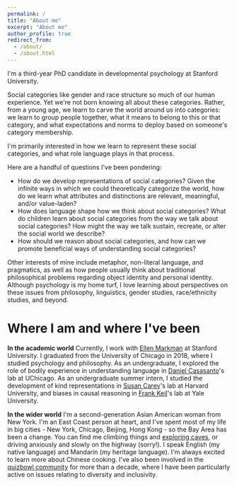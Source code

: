 ```yaml
---
permalink: /
title: "About me"
excerpt: "About me"
author_profile: true
redirect_from:
  - /about/
  - /about.html
---
```


I'm a third-year PhD candidate in developmental psychology at Stanford University.

Social categories like gender and race structure so much of our human experience. Yet we're not born knowing all about these categories. Rather, from a young age, we learn to carve the world around us into categories: we learn to group people together, what it means to belong to this or that category, and what expectations and norms to deploy based on someone's category membership.

I'm primarily interested in how we learn to represent these social categories, and what role language plays in that process.

Here are a handful of questions I've been pondering:
- How do we develop representations of social categories? Given the infinite ways in which we could theoretically categorize the world, how do we learn what attributes and distinctions are relevant, meaningful, and/or value-laden?
- How does language shape how we think about social categories? What do children learn about social categories from the way we talk about social categories? How might the way we talk sustain, recreate, or alter the social world we describe?
- How should we reason about social categories, and how can we promote beneficial ways of understanding social categories?

Other interests of mine include metaphor, non-literal language, and pragmatics, as well as how people usually think about traditional philosophical problems regarding object identity and personal identity. Although psychology is my home turf, I love learning about perspectives on these issues from philosophy, linguistics, gender studies, race/ethnicity studies, and beyond.

Where I am and where I've been
======

**In the academic world**
Currently, I work with [Ellen Markman](http://markmanlab.stanford.edu) at Stanford University. I graduated from the University of Chicago in 2018, where I studied psychology and philosophy. As an undergraduate, I explored the role of bodily experience in understanding language in [Daniel Casasanto](http://casasanto.com)'s lab at UChicago. As an undergraduate summer intern, I studied the development of kind representations in [Susan Carey](https://psychology.fas.harvard.edu/people/susan-e-carey)'s lab at Harvard University, and biases in causal reasoning in [Frank Keil](https://cogdevlab.yale.edu/)'s lab at Yale University.

**In the wider world**
I'm a second-generation Asian American woman from New York. I'm an East Coast person at heart, and I've spent most of my life in big cities - New York, Chicago, Beijing, Hong Kong - so the Bay Area has been a change. You can find me climbing things and [exploring caves](https://www.sfbaycaving.org/), or driving anxiously and slowly on the highway (sorry!). I speak English (my native language) and Mandarin (my heritage language). I'm always excited to learn more about Chinese cooking. I've also been involved in the [quizbowl community](http://www.pace-nsc.org/what-is-quizbowl-a-primer-and-faq-for-newcomers/) for more than a decade, where I have been particularly active on issues relating to diversity and inclusivity.
